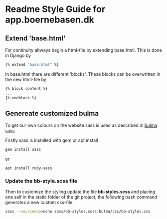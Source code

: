 # Readme Style Guide for app.boernebasen.dk

## Extend 'base.html'
For continuity altways begin a html-file by extending base.html. This is done in Django by
```bash
{% extend "base.html" %}
```
In base.html there are different 'blocks'. These blocks can be overwritten in the new html-file by 
```bash
{% block content %}
...
{% endblock %}
```


## Genereate customized bulma
To get our own colours on the website sass is used as described in 
[bulma sass](https://bulma.io/documentation/customize/with-sass-cli/)

Firstly sass is installed with gem or apt install
```bash
gem install sass
```
or

```bash
apt install ruby-sass
```

### Update the bb-style.scss file
Then to customize the styling update the file **bb-styles.scss** and placing one self in the static folder of the git project, the following bash command generates a new custom css-file. 

```bash
sass --sourcemap=none sass/bb-styles.scss:bulma/css/bb-styles.css
```

